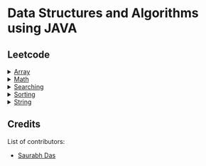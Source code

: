 # Data Structures and Algorithms using JAVA

## Leetcode

<details>
<summary><a href="https://github.com/suman-saurabh-das/problem-solving__dsa__java/tree/main/src/array">Array</a></summary>

- 001 [Concatenation of array](https://github.com/suman-saurabh-das/problem-solving__dsa__java/blob/main/src/array/leetcode/P001_Concatenation_of_array.java)
- 002 [Build array from permutation](https://github.com/suman-saurabh-das/problem-solving__dsa__java/blob/main/src/array/leetcode/P002_Build_array_from_permutation.java)
- 003 [Number of good pairs](https://github.com/suman-saurabh-das/problem-solving__dsa__java/blob/main/src/array/leetcode/P003_Number_of_good_pairs.java)
- 004 [Shuffle the array](https://github.com/suman-saurabh-das/problem-solving__dsa__java/blob/main/src/array/leetcode/P004_Shuffle_the_array.java)
- 005 [Find the original array of prefix xor](https://github.com/suman-saurabh-das/problem-solving__dsa__java/blob/main/src/array/leetcode/P005_Find_the_original_array_of_prefix_xor.java)
- 006 [Richest customer wealth](https://github.com/suman-saurabh-das/problem-solving__dsa__java/blob/main/src/array/leetcode/P006_Richest_customer_wealth.java)
- 007 [Number of employees who met the target](https://github.com/suman-saurabh-das/problem-solving__dsa__java/blob/main/src/array/leetcode/P007_Number_of_employees_who_met_the_target.java)
- 008 [Kids with the greatest number of candies](https://github.com/suman-saurabh-das/problem-solving__dsa__java/blob/main/src/array/leetcode/P008_Kids_with_the_greatest_number_of_candies.java)
- 009 [Count pairs whose sum is less than target](https://github.com/suman-saurabh-das/problem-solving__dsa__java/blob/main/src/array/leetcode/P009_Count_pairs_whose_sum_is_less_than_target.java)
- 010 [Running sum of 1D array](https://github.com/suman-saurabh-das/problem-solving__dsa__java/blob/main/src/array/leetcode/P010_Running_sum_of_1D_array.java)
- 011 [Maximum count of positive integer and negative integer](https://github.com/suman-saurabh-das/problem-solving__dsa__java/blob/main/src/array/leetcode/P011_Maximum_count_of_positive_and_negative_integer.java)
- 012 [Find numbers with even number of digits](https://github.com/suman-saurabh-das/problem-solving__dsa__java/blob/main/src/array/leetcode/P012_Find_numbers_with_even_number_of_digits.java)
- 013 [Largest local values in a matrix](https://github.com/suman-saurabh-das/problem-solving__dsa__java/blob/main/src/array/leetcode/P013_Largest_local_values_in_a_matrix.java)
- 014 [How many numbers are smaller than the current number](https://github.com/suman-saurabh-das/problem-solving__dsa__java/blob/main/src/array/leetcode/P014_How_many_numbers_are_smaller_than_the_current_number.java)
- 015 [Left and right sum differences](https://github.com/suman-saurabh-das/problem-solving__dsa__java/blob/main/src/array/leetcode/P015_Left_and_right_sum_differences.java)
- 016 [Max increase to keep city skyline](https://github.com/suman-saurabh-das/problem-solving__dsa__java/blob/main/src/array/leetcode/P016_Max_increase_to_keep_city_skyline.java)
- 017 [Create target array in the given order](https://github.com/suman-saurabh-das/problem-solving__dsa__java/blob/main/src/array/leetcode/P017_Create_target_array_in_given_order.java)
- 018 [Minimum number of operations to move all balls to each box](https://github.com/suman-saurabh-das/problem-solving__dsa__java/blob/main/src/array/leetcode/P018_Minimum_number_of_operations_to_move_all_balls_to_each_box.java)
- 019 [Decompress run-length encoded list](https://github.com/suman-saurabh-das/problem-solving__dsa__java/blob/main/src/array/leetcode/P019_Decompress_run_length_encoded_list.java)
- 020 [Number of laser beams in a bank](https://github.com/suman-saurabh-das/problem-solving__dsa__java/blob/main/src/array/leetcode/P020_Number_of_laser_beams_in_a_bank.java)
</details>

<details>
<summary><a href="https://github.com/suman-saurabh-das/problem-solving__dsa__java/tree/main/src/math">Math</a></summary>

- 001 [Arranging coins](https://github.com/suman-saurabh-das/problem-solving__dsa__java/blob/main/src/math/leetcode/P001_Arranging_coins.java)
</details>

<details>
<summary><a href="https://github.com/suman-saurabh-das/problem-solving__dsa__java/tree/main/src/searching">Searching</a></summary>

- 001 [Search insert position](https://github.com/suman-saurabh-das/problem-solving__dsa__java/blob/main/src/searching/leetcode/P001_Search_insert_position.java)
- 002 [Find square root](https://github.com/suman-saurabh-das/problem-solving__dsa__java/blob/main/src/searching/leetcode/P002_Find_square_root.java)
- 003 [First bad version](https://github.com/suman-saurabh-das/problem-solving__dsa__java/blob/main/src/searching/leetcode/P003_First_bad_version.java)
- 004 [Guess number higher or lower](https://github.com/suman-saurabh-das/problem-solving__dsa__java/blob/main/src/searching/leetcode/P004_Guess_number_higher_or_lower.java)
- 005 [Valid perfect square](https://github.com/suman-saurabh-das/problem-solving__dsa__java/blob/main/src/searching/leetcode/P005_Valid_perfect_square.java)
- 006 [Arranging coins](https://github.com/suman-saurabh-das/problem-solving__dsa__java/blob/main/src/searching/leetcode/P006_Arranging_coins.java)
- 007 [Binary search](https://github.com/suman-saurabh-das/problem-solving__dsa__java/blob/main/src/searching/leetcode/P007_Binary_search.java)
- 008 [Check if n and its double exist](https://github.com/suman-saurabh-das/problem-solving__dsa__java/blob/main/src/searching/leetcode/P008_Check_if_n_and_its_double_exist.java)
- 009 [Maximum count of positive integer and negative integer](https://github.com/suman-saurabh-das/problem-solving__dsa__java/blob/main/src/searching/leetcode/P009_Maximum_count_of_positive_and_negative_integer.java)
- 010 [Find smallest letter greater than target](https://github.com/suman-saurabh-das/problem-solving__dsa__java/blob/main/src/searching/leetcode/P010_Find_smallest_letter_greater_than_target.java)
</details>

<details>
<summary><a href="https://github.com/suman-saurabh-das/problem-solving__dsa__java/tree/main/src/sorting">Sorting</a></summary>

- 001 [Majority element](https://github.com/suman-saurabh-das/problem-solving__dsa__java/blob/main/src/sorting/leetcode/P001_Majority_element.java)
- 002 [Contains duplicate](https://github.com/suman-saurabh-das/problem-solving__dsa__java/blob/main/src/sorting/leetcode/P002_Contains_duplicate.java)
- 003 [Widest vertical area between two points containing no points](https://github.com/suman-saurabh-das/problem-solving__dsa__java/blob/main/src/sorting/leetcode/P003_Widest_vertical_area_between_two_points_containing_no_points.java)
- 004 [Find target indices after sorting array](https://github.com/suman-saurabh-das/problem-solving__dsa__java/blob/main/src/sorting/leetcode/P004_Find_target_indices_after_sorting_array.java)
- 005 [Merge sorted array](https://github.com/suman-saurabh-das/problem-solving__dsa__java/blob/main/src/sorting/leetcode/P005_Merge_sorted_array.java)
- 006 [Valid anagram](https://github.com/suman-saurabh-das/problem-solving__dsa__java/blob/main/src/sorting/leetcode/P006_Valid_anagram.java)
- 007 [Sort the students by their Kth score](https://github.com/suman-saurabh-das/problem-solving__dsa__java/blob/main/src/sorting/leetcode/P007_Sort_the_students_by_their_Kth_score.java)
- 008 [Maximum number of coins you can get](https://github.com/suman-saurabh-das/problem-solving__dsa__java/blob/main/src/sorting/leetcode/P008_Maximum_number_of_coins_you_can_get.java)
- 009 [Arithmetic subarrays](https://github.com/suman-saurabh-das/problem-solving__dsa__java/blob/main/src/sorting/leetcode/P009_Arithmetic_subarrays.java)
- 010 [Missing number](https://github.com/suman-saurabh-das/problem-solving__dsa__java/blob/main/src/sorting/leetcode/P010_Missing_number.java)
</details>

<details>
<summary><a href="https://github.com/suman-saurabh-das/problem-solving__dsa__java/tree/main/src/string">String</a></summary>

- 001 [Defanging an IP address](https://github.com/suman-saurabh-das/problem-solving__dsa__java/blob/main/src/string/leetcode/P001_Defanging_an_IP_address.java)
- 002 [Final value of variable after performing operations](https://github.com/suman-saurabh-das/problem-solving__dsa__java/blob/main/src/string/leetcode/P002_Final_value_of_variable_after_performing_operations.java)
- 003 [Partitioning into minimum number of deci-binary numbers](https://github.com/suman-saurabh-das/problem-solving__dsa__java/blob/main/src/string/leetcode/P003_Partitioning_into_minimum_number_of_deci_binary_numbers.java)
- 004 [Jewels and stones](https://github.com/suman-saurabh-das/problem-solving__dsa__java/blob/main/src/string/leetcode/P004_Jewels_and_stones.java)
- 005 [Find words containing character](https://github.com/suman-saurabh-das/problem-solving__dsa__java/blob/main/src/string/leetcode/P005_Find_words_containing_characters.java)
- 006 [Goal parser interpretation](https://github.com/suman-saurabh-das/problem-solving__dsa__java/blob/main/src/string/leetcode/P006_Goal_parser_interpretation.java)
- 007 [Maximum number of words found in sentences](https://github.com/suman-saurabh-das/problem-solving__dsa__java/blob/main/src/string/leetcode/P007_Maximum_number_of_words_found_in_sentences.java)
- 008 [Split a string in balanced strings](https://github.com/suman-saurabh-das/problem-solving__dsa__java/blob/main/src/string/leetcode/P008_Split_a_string_balanced_strings.java)
- 009 [Longest common prefix](https://github.com/suman-saurabh-das/problem-solving__dsa__java/blob/main/src/string/leetcode/P009_Longest_common_prefix.java)
- 010 [Find the index of the first occurrence in a string](https://github.com/suman-saurabh-das/problem-solving__dsa__java/blob/main/src/string/leetcode/P010_Find_the_index_of_the_first_occurrence_in_a_string.java)

</details>

## Credits
List of contributors:
- [Saurabh Das](dsumansaurabh@gmail.com)
